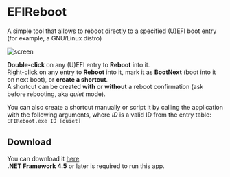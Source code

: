 # EFIReboot
A simple tool that allows to reboot directly to a specified (U)EFI boot entry (for example, a GNU/Linux distro)

![screen](https://github.com/pellettiero/EFIReboot/raw/master/screen.png)

__Double-click__ on any (U)EFI entry to **Reboot** into it.  
Right-click on any entry to **Reboot** into it, mark it as **BootNext** (boot into it on next boot), or **create a shortcut**.  
A shortcut can be created **with** or **without** a reboot confirmation (ask before rebooting, aka _quiet_ mode).  

You can also create a shortcut manually or script it by calling the application with the following arguments, where _ID_ is a valid ID from the entry table:  
`EFIReboot.exe ID [quiet]`
## Download
You can download it [here](https://github.com/pellettiero/EFIReboot/releases/latest).  
**.NET Framework 4.5** or later is required to run this app.
